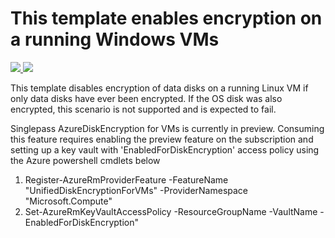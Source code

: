 # This template enables encryption on a running Windows VMs

<a href="https://portal.azure.com/#create/Microsoft.Template/uri/https%3A%2F%2Fraw.githubusercontent.com%2Fejarvi%2Fazure-quickstart-templates%2Fejarvi-singlepass%2F201-encrypt-running-windows-vm-singlepass%2Fazuredeploy.json" target="_blank">
    <img src="http://azuredeploy.net/deploybutton.png"/>
</a>
<a href="http://armviz.io/#/?load=https%3A%2F%2Fraw.githubusercontent.com%2Fejarvi%2Fazure-quickstart-templates%2Fejarvi-singlepass%2F201-encrypt-running-windows-vm-singlepass%2Fazuredeploy.json" target="_blank">
    <img src="http://armviz.io/visualizebutton.png"/>
</a>

This template disables encryption of data disks on a running Linux VM if only data disks have ever been encrypted.   If the OS disk was also encrypted, this scenario is not supported and is expected to fail. 

Singlepass AzureDiskEncryption for VMs is currently in preview. Consuming this feature requires enabling the preview feature on the subscription and setting up a key vault with 'EnabledForDiskEncryption' access policy using the Azure powershell cmdlets below 
1. Register-AzureRmProviderFeature -FeatureName "UnifiedDiskEncryptionForVMs" -ProviderNamespace "Microsoft.Compute"
2. Set-AzureRmKeyVaultAccessPolicy -ResourceGroupName <rgName> -VaultName <vaultName> -EnabledForDiskEncryption"
